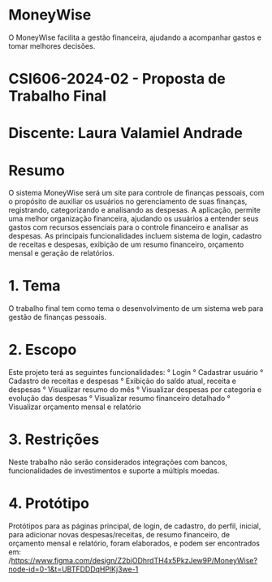 # MoneyWise
O MoneyWise facilita a gestão financeira, ajudando a acompanhar gastos e tomar melhores decisões.
# CSI606-2024-02 - Proposta de Trabalho Final
# Discente: Laura Valamiel Andrade
# Resumo
O sistema MoneyWise será um site para controle de finanças pessoais, com o propósito de auxiliar os usuários no gerenciamento de suas finanças, registrando, categorizando e analisando as despesas. 
A aplicação, permite uma melhor organização financeira, ajudando os usuários a entender seus gastos com recursos essenciais para o controle financeiro e analisar as despesas. As principais funcionalidades incluem sistema de login, cadastro de receitas e despesas, exibição de um resumo financeiro, orçamento mensal e geração de relatórios.
# 1. Tema
O trabalho final tem como tema o desenvolvimento de um sistema web para gestão de finanças pessoais. 
# 2. Escopo
Este projeto terá as seguintes funcionalidades:
° Login
° Cadastrar usuário
° Cadastro de receitas e despesas
° Exibição do saldo atual, receita e despesas
° Visualizar resumo do mês
° Visualizar despesas por categoria e evolução das despesas
° Visualizar resumo financeiro detalhado
° Visualizar orçamento mensal e relatório
# 3. Restrições
Neste trabalho não serão considerados integrações com bancos, funcionalidades de investimentos e suporte a múltipls moedas.
# 4. Protótipo
Protótipos para as páginas principal, de login, de cadastro, do perfil, inicial, para adicionar novas despesas/receitas, de resumo financeiro, de orçamento mensal e relatório, foram elaborados, e podem ser encontrados em: 
/https://www.figma.com/design/Z2biODhrdTH4x5PkzJew9P/MoneyWise?node-id=0-1&t=UBTFDDDqHPlKj3we-1
